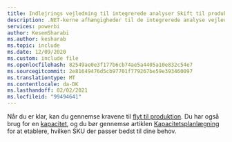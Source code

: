```yaml
---
title: Indlejrings vejledning til integrerede analyser Skift til produktion
description: .NET-kerne afhængigheder til de integrerede analyse vejledninger.
services: powerbi
author: KesemSharabi
ms.author: kesharab
ms.topic: include
ms.date: 12/09/2020
ms.custom: include file
ms.openlocfilehash: 82549ae0e3f177b6cb74ae5a4405a10e832c54e7
ms.sourcegitcommit: 2e81649476d5cb97701f779267be59e393460097
ms.translationtype: MT
ms.contentlocale: da-DK
ms.lasthandoff: 02/02/2021
ms.locfileid: "99494641"
---
```

Når du er klar, kan du gennemse kravene til [flyt til produktion](../developer/embedded/move-to-production.md). Du har også brug for en [kapacitet](../developer/embedded/embedded-capacity.md), og du bør gennemse artiklen [Kapacitetsplanlægning](../developer/embedded/embedded-capacity-planning.md) for at etablere, hvilken SKU der passer bedst til dine behov.